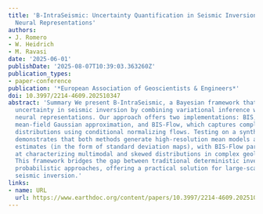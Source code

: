 ```yaml
---
title: 'B-IntraSeismic: Uncertainty Quantification in Seismic Inversion via Implicit
  Neural Representations'
authors:
- J. Romero
- W. Heidrich
- M. Ravasi
date: '2025-06-01'
publishDate: '2025-08-07T10:39:03.363260Z'
publication_types:
- paper-conference
publication: '*European Association of Geoscientists & Engineers*'
doi: 10.3997/2214-4609.202510347
abstract: 'Summary We present B-IntraSeismic, a Bayesian framework that quantifies
  uncertainty in seismic inversion by combining variational inference with implicit
  neural representations. Our approach offers two implementations: BIS, which employs
  mean-field Gaussian approximation, and BIS-Flow, which captures complex posterior
  distributions using conditional normalizing flows. Testing on a synthetic dataset
  demonstrates that both methods generate high-resolution mean models and uncertainty
  estimates (in the form of standard deviation maps), with BIS-Flow particularly excelling
  at characterizing multimodal and skewed distributions in complex geological settings.
  This framework bridges the gap between traditional deterministic inversions and
  probabilistic approaches, offering a practical solution for large-scale Bayesian
  seismic inversion.'
links:
- name: URL
  url: https://www.earthdoc.org/content/papers/10.3997/2214-4609.202510347
---
```

